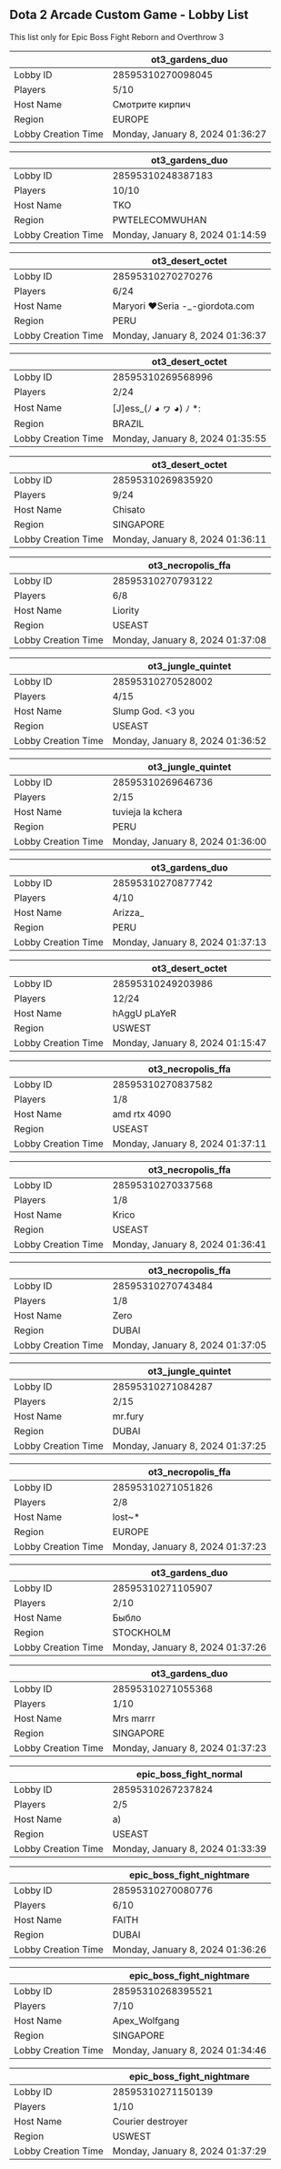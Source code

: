 ## Dota 2 Arcade Custom Game - Lobby List

This list only for Epic Boss Fight Reborn and Overthrow 3

|  | ot3_gardens_duo |
| ------ | ------ |
| Lobby ID | 28595310270098045 |
| Players | 5/10 |
| Host Name | Смотрите кирпич |
| Region | EUROPE |
| Lobby Creation Time | Monday, January 8, 2024 01:36:27 |


|  | ot3_gardens_duo |
| ------ | ------ |
| Lobby ID | 28595310248387183 |
| Players | 10/10 |
| Host Name | TKO |
| Region | PWTELECOMWUHAN |
| Lobby Creation Time | Monday, January 8, 2024 01:14:59 |


|  | ot3_desert_octet |
| ------ | ------ |
| Lobby ID | 28595310270270276 |
| Players | 6/24 |
| Host Name | Maryori ♥Seria -_-giordota.com |
| Region | PERU |
| Lobby Creation Time | Monday, January 8, 2024 01:36:37 |


|  | ot3_desert_octet |
| ------ | ------ |
| Lobby ID | 28595310269568996 |
| Players | 2/24 |
| Host Name | [J]ess_(ﾉ ◕ ヮ ◕) ﾉ *: |
| Region | BRAZIL |
| Lobby Creation Time | Monday, January 8, 2024 01:35:55 |


|  | ot3_desert_octet |
| ------ | ------ |
| Lobby ID | 28595310269835920 |
| Players | 9/24 |
| Host Name | Chisato |
| Region | SINGAPORE |
| Lobby Creation Time | Monday, January 8, 2024 01:36:11 |


|  | ot3_necropolis_ffa |
| ------ | ------ |
| Lobby ID | 28595310270793122 |
| Players | 6/8 |
| Host Name | Liority |
| Region | USEAST |
| Lobby Creation Time | Monday, January 8, 2024 01:37:08 |


|  | ot3_jungle_quintet |
| ------ | ------ |
| Lobby ID | 28595310270528002 |
| Players | 4/15 |
| Host Name | Slump God. <3 you |
| Region | USEAST |
| Lobby Creation Time | Monday, January 8, 2024 01:36:52 |


|  | ot3_jungle_quintet |
| ------ | ------ |
| Lobby ID | 28595310269646736 |
| Players | 2/15 |
| Host Name | tuvieja la kchera |
| Region | PERU |
| Lobby Creation Time | Monday, January 8, 2024 01:36:00 |


|  | ot3_gardens_duo |
| ------ | ------ |
| Lobby ID | 28595310270877742 |
| Players | 4/10 |
| Host Name | Arizza_ |
| Region | PERU |
| Lobby Creation Time | Monday, January 8, 2024 01:37:13 |


|  | ot3_desert_octet |
| ------ | ------ |
| Lobby ID | 28595310249203986 |
| Players | 12/24 |
| Host Name | hAggU pLaYeR |
| Region | USWEST |
| Lobby Creation Time | Monday, January 8, 2024 01:15:47 |


|  | ot3_necropolis_ffa |
| ------ | ------ |
| Lobby ID | 28595310270837582 |
| Players | 1/8 |
| Host Name | amd rtx 4090 |
| Region | USEAST |
| Lobby Creation Time | Monday, January 8, 2024 01:37:11 |


|  | ot3_necropolis_ffa |
| ------ | ------ |
| Lobby ID | 28595310270337568 |
| Players | 1/8 |
| Host Name | Krico |
| Region | USEAST |
| Lobby Creation Time | Monday, January 8, 2024 01:36:41 |


|  | ot3_necropolis_ffa |
| ------ | ------ |
| Lobby ID | 28595310270743484 |
| Players | 1/8 |
| Host Name | Zero |
| Region | DUBAI |
| Lobby Creation Time | Monday, January 8, 2024 01:37:05 |


|  | ot3_jungle_quintet |
| ------ | ------ |
| Lobby ID | 28595310271084287 |
| Players | 2/15 |
| Host Name | mr.fury |
| Region | DUBAI |
| Lobby Creation Time | Monday, January 8, 2024 01:37:25 |


|  | ot3_necropolis_ffa |
| ------ | ------ |
| Lobby ID | 28595310271051826 |
| Players | 2/8 |
| Host Name | lost~* |
| Region | EUROPE |
| Lobby Creation Time | Monday, January 8, 2024 01:37:23 |


|  | ot3_gardens_duo |
| ------ | ------ |
| Lobby ID | 28595310271105907 |
| Players | 2/10 |
| Host Name | Быбло |
| Region | STOCKHOLM |
| Lobby Creation Time | Monday, January 8, 2024 01:37:26 |


|  | ot3_gardens_duo |
| ------ | ------ |
| Lobby ID | 28595310271055368 |
| Players | 1/10 |
| Host Name | Mrs marrr |
| Region | SINGAPORE |
| Lobby Creation Time | Monday, January 8, 2024 01:37:23 |


|  | epic_boss_fight_normal |
| ------ | ------ |
| Lobby ID | 28595310267237824 |
| Players | 2/5 |
| Host Name | а) |
| Region | USEAST |
| Lobby Creation Time | Monday, January 8, 2024 01:33:39 |


|  | epic_boss_fight_nightmare |
| ------ | ------ |
| Lobby ID | 28595310270080776 |
| Players | 6/10 |
| Host Name | FAITH |
| Region | DUBAI |
| Lobby Creation Time | Monday, January 8, 2024 01:36:26 |


|  | epic_boss_fight_nightmare |
| ------ | ------ |
| Lobby ID | 28595310268395521 |
| Players | 7/10 |
| Host Name | Apex_Wolfgang |
| Region | SINGAPORE |
| Lobby Creation Time | Monday, January 8, 2024 01:34:46 |


|  | epic_boss_fight_nightmare |
| ------ | ------ |
| Lobby ID | 28595310271150139 |
| Players | 1/10 |
| Host Name | Courier destroyer |
| Region | USWEST |
| Lobby Creation Time | Monday, January 8, 2024 01:37:29 |


